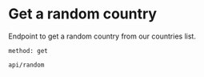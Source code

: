 # Get a random country

Endpoint to get a random country from our countries list.

```
method: get

api/random
```

